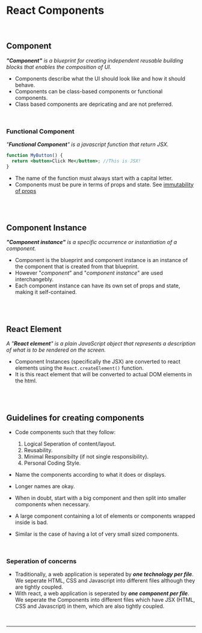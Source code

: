 # React Components

<br>

## Component

_**"Component"** is a blueprint for creating independent reusable building blocks that enables the composition of UI._

- Components describe what the UI should look like and how it should behave.
- Components can be class-based components or functional components.
- Class based components are depricating and are not preferred.

<br>

### Functional Component

_"**Functional Component**" is a javascript function that return JSX._

```jsx
function MyButton() {
  return <button>Click Me</button>; //This is JSX!
}
```

- The name of the function must always start with a capital letter.
- Components must be pure in terms of props and state. See [immutability of props](04.props.md#immutability-of-props)

<br>
<br>

## Component Instance

_***"Component instance"*** is a specific occurrence or instantiation of a component._

- Component is the blueprint and component instance is an instance of the component that is created from that blueprint.
- However "_component_" and "_component instance_" are used interchangebly.
- Each component instance can have its own set of props and state, making it self-contained.

<br>
<br>

## React Element

_A "***React element***" is a plain JavaScript object that represents a description of what is to be rendered on the screen._

- Component Instances (specifically the JSX) are converted to react elements using the `React.createElement()` function.
- It is this react element that will be converted to actual DOM elements in the html.

<br>
<br>

## Guidelines for creating components

- Code components such that they follow:

  <ol type="1">
    <li>Logical Seperation of content/layout.</li>
    <li>Reusability.</li>
    <li>Minimal Responsibilty (if not single responsibility).</li>
    <li>Personal Coding Style.</li>
  </ol>

- Name the components according to what it does or displays.
- Longer names are okay.
- When in doubt, start with a big component and then split into smaller components when necessary.
- A large component containing a lot of elements or components wrapped inside is bad.
- Similar is the case of having a lot of very small sized components.

<br>

### Seperation of concerns

- Traditionally, a web application is seperated by **_one technology per file_**. We seperate HTML, CSS and Javascript into different files although they are tightly coupled.
- With react, a web application is seperated by **_one component per file_**. We seperate the Components into different files which have JSX (HTML, CSS and Javascript) in them, which are also tightly coupled.

<br>

---

<br>
